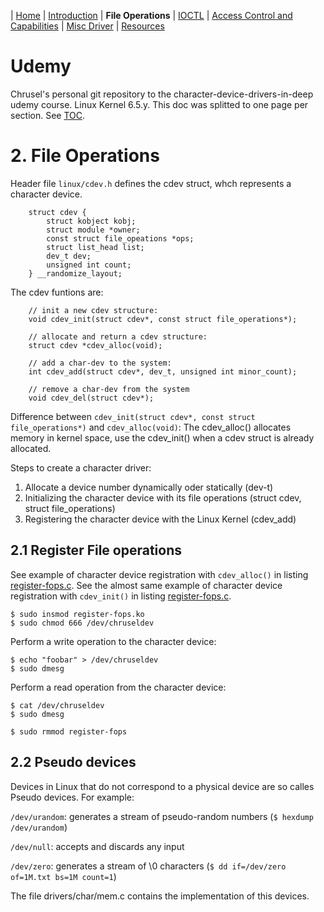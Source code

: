 | [Home](../README.md) | [Introduction](../section-1/section-1.md) | **File Operations** | [IOCTL](../section-3/section-3.md) | [Access Control and Capabilities](../section-4/section-4.md) | [Misc Driver](../section-5/section-5.md) | [Resources](../section-6/section-6.md)

# Udemy
Chrusel's personal git repository to the character-device-drivers-in-deep udemy course. Linux Kernel 6.5.y. This doc was splitted to one page per section. See [TOC](../README.md).

# 2. File Operations
Header file `linux/cdev.h` defines the cdev struct, whch represents a character device.

        struct cdev {
            struct kobject kobj;
            struct module *owner;
            const struct file_opeations *ops;
            struct list_head list;
            dev_t dev;
            unsigned int count;
        } __randomize_layout;

The cdev funtions are:

        // init a new cdev structure:
        void cdev_init(struct cdev*, const struct file_operations*);

        // allocate and return a cdev structure:
        struct cdev *cdev_alloc(void);

        // add a char-dev to the system:
        int cdev_add(struct cdev*, dev_t, unsigned int minor_count);

        // remove a char-dev from the system
        void cdev_del(struct cdev*);

Difference between `cdev_init(struct cdev*, const struct file_operations*)` and `cdev_alloc(void)`: The cdev_alloc() allocates memory in kernel space, use the cdev_init() when a cdev struct is already allocated.

Steps to create a character driver:

1. Allocate a device number dynamically oder statically (dev-t)
2. Initializing the character device with its file operations (struct cdev, struct file_operations)
3. Registering the character device with the Linux Kernel (cdev_add)

## 2.1 Register File operations
See example of character device registration with `cdev_alloc()` in listing [register-fops.c](1-register-fops-cdev_alloc/register-fops.c).
See the almost same example of character device registration with `cdev_init()` in listing [register-fops.c](2-register-fops-cdev_init/register-fops.c).

    $ sudo insmod register-fops.ko
    $ sudo chmod 666 /dev/chruseldev

Perform a write operation to the character device:

    $ echo "foobar" > /dev/chruseldev
    $ sudo dmesg

Perform a read operation from the character device:

    $ cat /dev/chruseldev
    $ sudo dmesg

    $ sudo rmmod register-fops

## 2.2 Pseudo devices
Devices in Linux that do not correspond to a physical device are so calles Pseudo devices. For example:

`/dev/urandom`: generates a stream of pseudo-random numbers (`$ hexdump /dev/urandom`)

`/dev/null`: accepts and discards any input

`/dev/zero`: generates a stream of \0 characters (`$ dd if=/dev/zero of=1M.txt bs=1M count=1`)

The file drivers/char/mem.c contains the implementation of this devices.